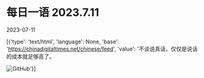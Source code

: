 # 每日一语 2023.7.11

2023-07-11

[{'type': 'text/html', 'language': None, 'base': 'https://chinadigitaltimes.net/chinese/feed', 'value': '不谈说真话，仅仅是说话的成本就足够高了。

![GitHub](https://chinadigitaltimes.net/chinese/files/2023/07/2023.7.11.png)'}]